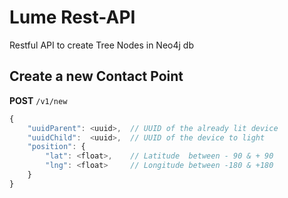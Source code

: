 # Lume Rest-API

Restful API to create Tree Nodes in Neo4j db

## Create a new Contact Point

**POST** `/v1/new`

```ts
{
    "uuidParent": <uuid>,  // UUID of the already lit device
    "uuidChild":  <uuid>,  // UUID of the device to light
    "position": {
        "lat": <float>,    // Latitude  between - 90 & + 90
        "lng": <float>     // Longitude between -180 & +180
    }
}
```
